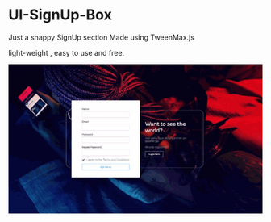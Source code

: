 # UI-SignUp-Box
Just a snappy SignUp section
Made using TweenMax.js 

light-weight , easy to use and free.

![alt-text](https://raw.githubusercontent.com/vp93/UI-SignUp-Box/master/log-reg.gif)
